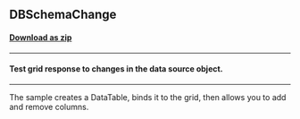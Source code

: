 ## DBSchemaChange
#### [Download as zip](https://grapecity.github.io/DownGit/#/home?url=https://github.com/GrapeCity/ComponentOne-WinForms-Samples/tree/master/NetFramework\FlexGrid\VB\DBSchemaChange)
____
#### Test grid response to changes in the data source object.
____
The sample creates a DataTable, binds it to the grid, then allows you to add and remove columns.
